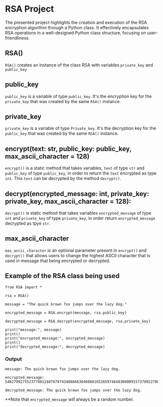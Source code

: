 # RSA Project
The presented project highlights the creation and execution of the RSA encryption algorithm through a Python class. It effectively encapsulates RSA operations in a well-designed Python class structure, focusing on user-friendliness.

## RSA()
`RSA()` creates an instance of the class RSA with variables `private_key` and `public_key`

## public_key
`public_key` is a variable of type `public_key`. It's the encryption key for the `private_key` that was created by the same `RSA()` instance.

## private_key
`private_key` is a variable of type `Private_key`. It's the decryption key for the `public_key` that was created by the same `RSA()` instance.

## encrypt(text: str, public_key: public_key, max_ascii_character = 128)
`encrypt()` is a static method that takes variables, `text` of type `str` and `public_key` of type `public_key`, in order to return the `text` encrypted as type `int`. This `text` can be decrypted by the method `decrypt()`.

## decrypt(encrypted_message: int, private_key: private_key, max_ascii_character = 128):
`decrypt()` is static method that takes variables `encrypted_message` of type `int` and `private_key` of type `private_key`, in order return `encrypted_message` decrypted as tpye `str`.

## max_ascii_character
`max_ascii_character` is an optional parameter present in `encrypt()` and `decrypt()` that allows users to change the highest ASCII character that is used in message that being encrypted or decrypted.

## Example of the RSA class being used
```
from RSA import *

rsa = RSA()

message = "The quick brown fox jumps over the lazy dog."

encrypted_message = RSA.encrypt(message, rsa.public_key)

decrypted_message = RSA.decrypt(encrypted_message, rsa.private_key)

print("message:", message)
print()
print("encrypted_message:", encrypted_message)
print()
print("decrypted_message:", decrypted_message)
```
### Output
```
message: The quick brown fox jumps over the lazy dog.

encrypted_message: 54627992755237788124878797434886663646060165265974648366009157378922788991212314091224940830687047439418950954412940583014435692221097983748662424312869461471177576317064245867567178523768579860116324157673674422736662441710481890765514804614118498977843799808833989209716357913633740252232135282873226889649

decrypted_message: The quick brown fox jumps over the lazy dog.
```
**Note that `encrypted_message` will always be a random number.
